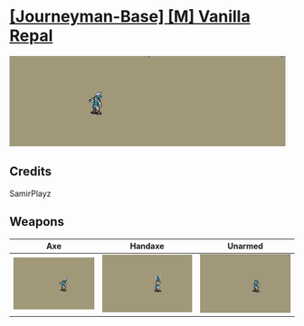 # [\[Journeyman-Base\] \[M\] Vanilla Repal](../%5BJourneyman-Base%5D%20%5BM%5D%20Vanilla%20Repal)

<img src="./3.%20Axe/Axe_000.png" alt="[Journeyman-Base] [M] Vanilla Repal standing" />

## Credits

SamirPlayz

## Weapons


|Axe |Handaxe |Unarmed |
|  :---: | :---: | :---: |
| <img alt="Axe animation" src="./3.%20Axe/Axe.gif" /> | <img alt="Handaxe animation" src="./4.%20Handaxe/Handaxe.gif" /> | <img alt="Unarmed animation" src="./8.%20Unarmed/Unarmed.gif" /> |
